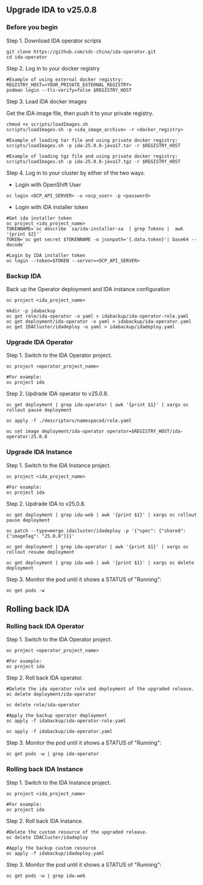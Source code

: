 ## Upgrade IDA to v25.0.8

### Before you begin

Step 1. Download IDA operator scripts

```
git clone https://github.com/sdc-china/ida-operator.git
cd ida-operator
```

Step 2. Log in to your docker registry

```
#Example of using external docker registry:
REGISTRY_HOST=<YOUR_PRIVATE_EXTERNAL_REGISTRY>
podman login --tls-verify=false $REGISTRY_HOST
```

Step 3. Load IDA docker images

Get the IDA image file, then push it to your private registry.

```
chmod +x scripts/loadImages.sh
scripts/loadImages.sh -p <ida_image_archive> -r <docker_registry>

#Example of loading tar file and using private docker registry:
scripts/loadImages.sh -p ida-25.0.8-java17.tar -r $REGISTRY_HOST

#Example of loading tgz file and using private docker registry:
scripts/loadImages.sh -p ida-25.0.8-java17.tgz -r $REGISTRY_HOST
```

Step 4. Log in to your cluster by either of the two ways.

- Login with OpenShift User

```
oc login <OCP_API_SERVER> -u <ocp_user> -p <password>
```

- Login with IDA installer token

```
#Get ida installer token
oc project <ida_project_name>
TOKENNAME=`oc describe  sa/ida-installer-sa  | grep Tokens |  awk '{print $2}'`
TOKEN=`oc get secret $TOKENNAME -o jsonpath='{.data.token}'| base64 --decode`

#Login by IDA installer token
oc login --token=$TOKEN --server=<OCP_API_SERVER>

```

### Backup IDA

Back up the Operator deployment and IDA instance configuration

```
oc project <ida_project_name>

mkdir -p idabackup
oc get role/ida-operator -o yaml > idabackup/ida-operator-role.yaml
oc get deployment/ida-operator -o yaml > idabackup/ida-operator.yaml
oc get IDACluster/idadeploy -o yaml > idabackup/idadeploy.yaml
```


### Upgrade IDA Operator

Step 1. Switch to the IDA Operator project.

```
oc project <operator_project_name>

#For example:
oc project ida
```

Step 2. Updrade IDA operator to v25.0.8.

```
oc get deployment | grep ida-operator | awk '{print $1}' | xargs oc rollout pause deployment

oc apply -f ./descriptors/namespaced/role.yaml

oc set image deployment/ida-operator operator=$REGISTRY_HOST/ida-operator:25.0.8
```

### Upgrade IDA Instance

Step 1. Switch to the IDA Instance project.

```
oc project <ida_project_name>

#For example:
oc project ida
```
  
Step 2. Updrade IDA to v25.0.8.

```
oc get deployment | grep ida-web | awk '{print $1}' | xargs oc rollout pause deployment

oc patch --type=merge idacluster/idadeploy -p '{"spec": {"shared": {"imageTag": "25.0.8"}}}'

oc get deployment | grep ida-operator | awk '{print $1}' | xargs oc rollout resume deployment

oc get deployment | grep ida-web | awk '{print $1}' | xargs oc delete deployment
```

Step 3. Monitor the pod until it shows a STATUS of "Running":

```
oc get pods -w
```


## Rolling back IDA

### Rolling back IDA Operator

Step 1. Switch to the IDA Operator project.

```
oc project <operator_project_name>

#For example:
oc project ida
```

Step 2. Roll back IDA operator.

```
#Delete the ida operator role and deployment of the upgraded release.
oc delete deployment/ida-operator

oc delete role/ida-operator

#Apply the backup operator deployment
oc apply -f idabackup/ida-operator-role.yaml

oc apply -f idabackup/ida-operator.yaml
```

Step 3. Monitor the pod until it shows a STATUS of "Running":

```
oc get pods -w | grep ida-operator
```


### Rolling back IDA Instance

Step 1. Switch to the IDA Instance project.

```
oc project <ida_project_name>

#For example:
oc project ida
```

Step 2. Roll back IDA Instance.

```
#Delete the custom resource of the upgraded release.
oc delete IDACluster/idadeploy

#Apply the backup custom resource
oc apply -f idabackup/idadeploy.yaml
```

Step 3. Monitor the pod until it shows a STATUS of "Running":

```
oc get pods -w | grep ida-web
```

